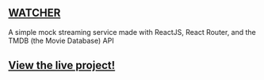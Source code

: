 ## [WATCHER](https://watcher-6ad27.web.app)

A simple mock streaming service made with ReactJS, React Router, and the TMDB (the Movie Database) API

## [View the live project!](https://watcher-6ad27.web.app)
